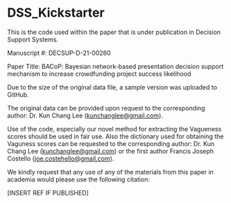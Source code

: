 # DSS_Kickstarter
This is the code used within the paper that is under publication in Decision Support Systems. 

Manuscript #: DECSUP-D-21-00260

Paper Title:  BACoP: Bayesian network-based presentation decision support mechanism to increase crowdfunding project success likelihood


Due to the size of the original data file, a sample version was uploaded to GitHub. 

The original data can be provided upon request to the corresponding author: Dr. Kun Chang Lee (kunchanglee@gmail.com).

Use of the code, especially our novel method for extracting the Vagueness scores should be used in fair use. Also the dictionary used for obtaining the Vaguness scores can be requested to the corresponding author: Dr. Kun Chang Lee (kunchanglee@gmail.com) or the first author Francis Joseph Costello (joe.costehello@gmail.com).

We kindly request that any use of any of the materials from this paper in academia would please use the following citation:

[INSERT REF IF PUBLISHED]
